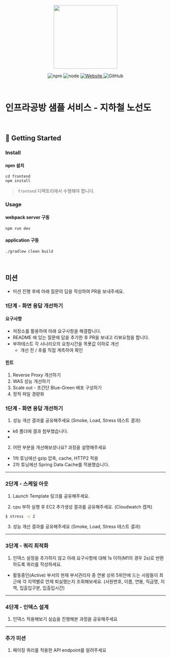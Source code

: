<p align="center">
    <img width="200px;" src="https://raw.githubusercontent.com/woowacourse/atdd-subway-admin-frontend/master/images/main_logo.png"/>
</p>
<p align="center">
  <img alt="npm" src="https://img.shields.io/badge/npm-%3E%3D%205.5.0-blue">
  <img alt="node" src="https://img.shields.io/badge/node-%3E%3D%209.3.0-blue">
  <a href="https://edu.nextstep.camp/c/R89PYi5H" alt="nextstep atdd">
    <img alt="Website" src="https://img.shields.io/website?url=https%3A%2F%2Fedu.nextstep.camp%2Fc%2FR89PYi5H">
  </a>
  <img alt="GitHub" src="https://img.shields.io/github/license/next-step/atdd-subway-service">
</p>

<br>

# 인프라공방 샘플 서비스 - 지하철 노선도

<br>

## 🚀 Getting Started

### Install
#### npm 설치
```
cd frontend
npm install
```
> `frontend` 디렉토리에서 수행해야 합니다.

### Usage
#### webpack server 구동
```
npm run dev
```
#### application 구동
```
./gradlew clean build
```
<br>

## 미션

* 미션 진행 후에 아래 질문의 답을 작성하여 PR을 보내주세요.

### 1단계 - 화면 응답 개선하기

#### 요구사항

- 저장소를 활용하여 아래 요구사항을 해결합니다.
- README 에 있는 질문에 답을 추가한 후 PR을 보내고 리뷰요청을 합니다.
- 부하테스트 각 시나리오의 요청시간을 목푯값 이하로 개선
  - 개선 전 / 후를 직접 계측하여 확인

#### 힌트

1. Reverse Proxy 개선하기
2. WAS 성능 개선하기
3. Scale out - 초간단 Blue-Green 배포 구성하기
4. 정적 파일 경량화

### 1단계 - 화면 응답 개선하기
1. 성능 개선 결과를 공유해주세요 (Smoke, Load, Stress 테스트 결과)
- k6 폴더에 결과 첨부했습니다.
- 
2. 어떤 부분을 개선해보셨나요? 과정을 설명해주세요
- 1차 튜닝에선 gzip 압축, cache, HTTP2 적용
- 2차 튜닝에선 Spring Data Cache를 적용했습니다.

---

### 2단계 - 스케일 아웃

1. Launch Template 링크를 공유해주세요.

2. cpu 부하 실행 후 EC2 추가생성 결과를 공유해주세요. (Cloudwatch 캡쳐)

```sh
$ stress -c 2
```

3. 성능 개선 결과를 공유해주세요 (Smoke, Load, Stress 테스트 결과)

---

### 3단계 - 쿼리 최적화

1. 인덱스 설정을 추가하지 않고 아래 요구사항에 대해 1s 이하(M1의 경우 2s)로 반환하도록 쿼리를 작성하세요.

- 활동중인(Active) 부서의 현재 부서관리자 중 연봉 상위 5위안에 드는 사람들이 최근에 각 지역별로 언제 퇴실했는지 조회해보세요. (사원번호, 이름, 연봉, 직급명, 지역, 입출입구분, 입출입시간)

---

### 4단계 - 인덱스 설계

1. 인덱스 적용해보기 실습을 진행해본 과정을 공유해주세요

---

### 추가 미션

1. 페이징 쿼리를 적용한 API endpoint를 알려주세요
